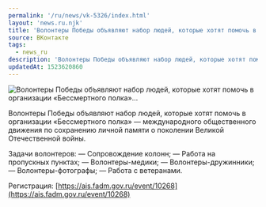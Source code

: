 ```yaml
---
permalink: '/ru/news/vk-5326/index.html'
layout: 'news.ru.njk'
title: 'Волонтеры Победы объявляют набор людей, которые хотят помочь в организации «Бессмертного полка»…'
source: ВКонтакте
tags:
  - news_ru
description: 'Волонтеры Победы объявляют набор людей, которые хотят помочь в организации «Бессмертного полка»…'
updatedAt: 1523620860
---
```

![Волонтеры Победы объявляют набор людей, которые хотят помочь в организации «Бессмертного полка»…](https://sun9-49.userapi.com/impf/c830209/v830209473/d1edc/ScC1ONmy_UA.jpg?size=1280x604&quality=96&sign=95edad3f5e4850e284736861cf2472e8&c_uniq_tag=XZcA7aCAn1JQMlOttuqndYEC1ODzhM4nt-GePzbnz8k&type=album)

Волонтеры Победы объявляют набор людей, которые хотят помочь в организации «Бессмертного полка» — международного общественного движения по сохранению личной памяти о поколении Великой Отечественной войны.

Задачи волонтеров:
— Сопровождение колонн;
— Работа на пропускных пунктах;
— Волонтеры-медики;
— Волонтеры-дружинники;
— Волонтеры-фотографы;
— Работа с ветеранами.

Регистрация: [https://ais.fadm.gov.ru/event/10268](https://ais.fadm.gov.ru/event/10268)
